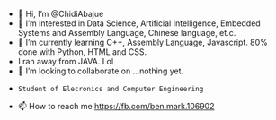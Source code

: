 - 👋 Hi, I’m @ChidiAbajue
- 👀 I’m interested in Data Science, Artificial Intelligence, Embedded Systems and Assembly Language, Chinese language, et.c.
- 🌱 I’m currently learning C++, Assembly Language, Javascript. 80% done with Python, HTML and CSS.
- I ran away from JAVA. Lol
- 💞️ I’m looking to collaborate on ...nothing yet.
-     Student of Elecronics and Computer Engineering
- 📫 How to reach me https://fb.com/ben.mark.106902

<!---
ChidiAbajue/ChidiAbajue is a ✨ special ✨ repository because its `README.md` (this file) appears on your GitHub profile.
You can click the Preview link to take a look at your changes.
--->
